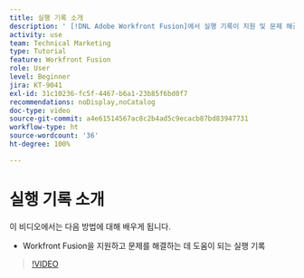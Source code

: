```yaml
---
title: 실행 기록 소개
description: ' [!DNL Adobe Workfront Fusion]에서 실행 기록이 지원 및 문제 해결에 어떻게 도움이 되는지 알아봅니다.'
activity: use
team: Technical Marketing
type: Tutorial
feature: Workfront Fusion
role: User
level: Beginner
jira: KT-9041
exl-id: 31c10236-fc5f-4467-b6a1-23b85f6bd0f7
recommendations: noDisplay,noCatalog
doc-type: video
source-git-commit: a4e61514567ac8c2b4ad5c9ecacb87bd83947731
workflow-type: ht
source-wordcount: '36'
ht-degree: 100%

---
```


# 실행 기록 소개

이 비디오에서는 다음 방법에 대해 배우게 됩니다.

* Workfront Fusion을 지원하고 문제를 해결하는 데 도움이 되는 실행 기록

>[!VIDEO](https://video.tv.adobe.com/v/335282/?quality=12&learn=on)
